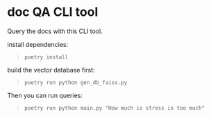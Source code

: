# doc QA CLI tool
Query the docs with this CLI tool.

install dependencies:
> ```poetry install```

build the vector database first:
> ```poetry run python gen_db_faiss.py```

Then you can run queries:
> ```poetry run python main.py "How much is stress is too much"```